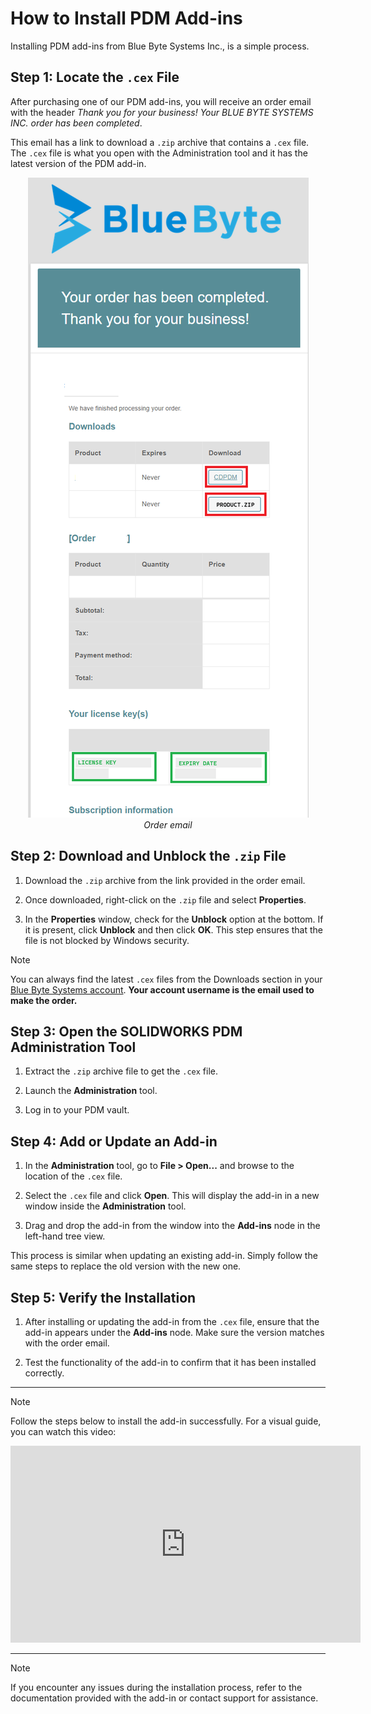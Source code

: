 # How to Install PDM Add-ins

Installing PDM add-ins from Blue Byte Systems Inc., is a simple process.

## Step 1: Locate the `.cex` File

After purchasing one of our PDM add-ins, you will receive an order email with the header *Thank you for your business! Your BLUE BYTE SYSTEMS INC. order has been completed*. 

This email has a link to download a `.zip` archive that contains a `.cex` file. The `.cex` file is what you open with the Administration tool and it has the latest version of the PDM add-in.

<p align="center">
  <img src="../images/confirmationemail.png" alt="Order Email" />
  <br>
  <em>Order email</em>
</p>

## Step 2: Download and Unblock the `.zip` File

1. Download the `.zip` archive from the link provided in the order email.

2. Once downloaded, right-click on the `.zip` file and select **Properties**.

3. In the **Properties** window, check for the **Unblock** option at the bottom. If it is present, click **Unblock** and then click **OK**. This step ensures that the file is not blocked by Windows security.

> [!NOTE]
> You can always find the latest `.cex` files from the Downloads section in your [Blue Byte Systems account](https://bluebyte.biz/account). **Your account username is the email used to make the order.**

## Step 3: Open the SOLIDWORKS PDM Administration Tool

1. Extract the `.zip` archive file to get the `.cex` file.

2. Launch the **Administration** tool. 

3. Log in to your PDM vault.

## Step 4: Add or Update an Add-in

1. In the **Administration** tool, go to **File > Open...** and browse to the location of the `.cex` file.

2. Select the `.cex` file and click **Open**. This will display the add-in in a new window inside the **Administration** tool.

3. Drag and drop the add-in from the window into the **Add-ins** node in the left-hand tree view.

This process is similar when updating an existing add-in. Simply follow the same steps to replace the old version with the new one.

## Step 5: Verify the Installation

1. After installing or updating the add-in from the `.cex` file, ensure that the add-in appears under the **Add-ins** node. Make sure the version matches with the order email.

2. Test the functionality of the add-in to confirm that it has been installed correctly.
---
> [!Note]
> Follow the steps below to install the add-in successfully. For a visual guide, you can watch this video:
> <iframe width="560" height="315" src="https://www.youtube.com/embed/PZcqz4Q_YZ0?si=DiDlNDLug4FLhYb9" title="YouTube video player" frameborder="0" allow="accelerometer; autoplay; clipboard-write; encrypted-media; gyroscope; picture-in-picture; web-share" referrerpolicy="strict-origin-when-cross-origin" allowfullscreen></iframe>
---
> [!Note]
> If you encounter any issues during the installation process, refer to the documentation provided with the add-in or contact support for assistance.

